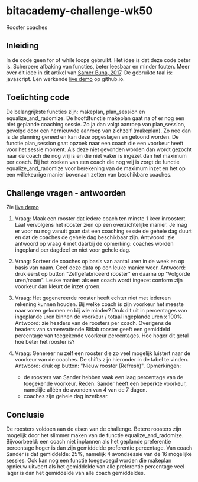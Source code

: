 # bitacademy-challenge-wk50  
Rooster coaches 

## Inleiding
In de code geen for of while loops gebruikt. Het idee is dat deze code beter is. Scherpere afbaking van functies, beter leesbaar en minder fouten. Meer over dit idee in dit artikel van [Samer Buna, 2017](https://medium.com/edge-coders/coding-tip-try-to-code-without-loops-18694cf06428). De gebruikte taal is: javascript. Een werkende [live demo](https://jhmj-io.github.io/bitacademy-challenge-wk50/) op github.io.


## Toelichting code
De belangrijkste functies zijn: makeplan, plan_session en equalize_and_radomize. De hoofdfunctie makeplan gaat na of er nog een niet geplande coaching sessie. Zo ja dan volgt aanroep van plan_session, gevolgd door een hernieuwde aanroep van zichzelf (makeplan). Zo nee dan is de planning gereed en kan deze opgeslagen en getoond worden. De functie plan_session gaat opzoek naar een coach die een voorkeur heeft voor het sessie moment. Als deze niet gevonden worden dan wordt gezocht naar de coach die nog vrij is en die niet vaker is ingezet dan het maximum per coach. Bij het zoeken van een coach die nog vrij is zorgt de functie equalize_and_radomize voor berekening van de maximum inzet en het op een willekeurige manier bovenaan zetten van beschikbare coaches.


## Challenge vragen - antwoorden

Zie [live demo](https://jhmj-io.github.io/bitacademy-challenge-wk50/)

1. Vraag: Maak een rooster dat iedere coach ten minste 1 keer inroostert. Laat vervolgens het rooster zien op een overzichtelijke manier. Je mag er voor nu nog vanuit gaan dat een coaching sessie de gehele dag duurt en dat de coaches de gehele dag beschikbaar zijn.
Antwoord: zie antwoord op vraag 4 met daarbij de opmerking: coaches worden ingepland per dagdeel en niet voor gehele dag.

2. Vraag: Sorteer de coaches op basis van aantal uren in de week en op basis van naam. Geef deze data op een leuke manier weer. Antwoord: druk eerst op button "Zelfgefabriceerd rooster" en daarna op "Volgorde uren/naam". Leuke manier: als een coach wordt ingezet conform zijn voorkeur dan kleurt de inzet groen.

3. Vraag: Het gegenereerde rooster heeft echter niet met iedereen rekening kunnen houden. Bij welke coach is zijn voorkeur het meeste naar voren gekomen en bij wie minder? Druk dit uit in percentages van ingeplande uren binnen de voorkeur / totaal ingeplande uren x 100%. Antwoord: zie headers van de roosters per coach. Overigens de headers van samenvattende Bitlab rooster geeft een gemiddeld percentage van toegekende voorkeur percentages. Hoe hoger dit getal hoe beter het rooster is?

4. Vraag: Genereer nu zelf een rooster die zo veel mogelijk luistert naar de voorkeur van de coaches. De shifts zijn hieronder in de tabel te vinden. Antwoord: druk op button: "Nieuw rooster (Refresh)".  Opmerkingen: 
    - de roosters van Sander hebben vaak een laag percentage van de toegekende voorkeur. Reden: Sander heeft een beperkte voorkeur, namelijk: alléén de avonden van 4 van de 7 dagen.
    - coaches zijn gehele dag inzetbaar.


## Conclusie
De roosters voldoen aan de eisen van de challenge. Betere roosters zijn mogelijk door het slimmer maken van de functie
equalize_and_radomize. Bijvoorbeeld: een coach niet inplannen als het geplande preferentie percentage hoger is dan zijn gemiddelde preferentie percentage. Van coach Sander is dat gemiddelde: 25%, namelijk 4 avondsessie van de 16 mogelijke sessies. Ook kan nog een functie toegevoegd worden die makeplan opnieuw uitvoert als het gemiddelde van alle preferentie percentage veel lager is dan het gemiddelde van alle coach gemiddeldes. 

